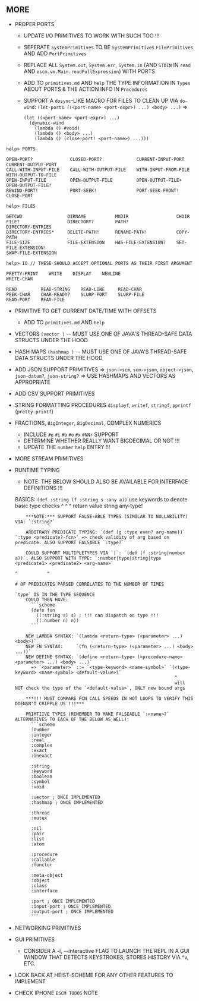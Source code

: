 <!-- TODO.md -->

## MORE







- PROPER PORTS

  

  * UPDATE I/O PRIMITIVES TO WORK WITH SUCH TOO !!!

  * SEPERATE `SystemPrimitives` TO BE `SystemPrimitives` `FilePrimitives` AND ADD `PortPrimitives`

  * REPLACE ALL `System.out`, `System.err`, `System.in` (AND `STDIN` IN `read` AND `escm.vm.Main.readFullExpression`) WITH PORTS

  * ADD TO `primitives.md` AND `help` THE TYPE INFORMATION IN `Types` ABOUT PORTS & THE ACTION INFO IN `Procedures`




  * SUPPORT A `dosync`-LIKE MACRO FOR FILES TO CLEAN UP VIA `do-wind`: 
    `(let-ports ((<port-name> <port-expr>) ...) <body> ...)`
    =>
    ```
    (let ((<port-name> <port-expr>) ...)
      (dynamic-wind 
        (lambda () #void)
        (lambda () <body> ...)
        (lambda () (close-port! <port-name>) ...)))
    ```



```
help> PORTS

OPEN-PORT?              CLOSED-PORT?             CURRENT-INPUT-PORT      CURRENT-OUTPUT-PORT
CALL-WITH-INPUT-FILE    CALL-WITH-OUTPUT-FILE    WITH-INPUT-FROM-FILE    WITH-OUTPUT-TO-FILE
OPEN-INPUT-FILE         OPEN-OUTPUT-FILE         OPEN-OUTPUT-FILE+       OPEN-OUTPUT-FILE!  
REWIND-PORT!            PORT-SEEK!               PORT-SEEK-FRONT!        CLOSE-PORT         

help> FILES

GETCWD                 DIRNAME           MKDIR                  CHDIR              
FILE?                  DIRECTORY?        PATH?                  DIRECTORY-ENTRIES  
DIRECTORY-ENTRIES*     DELETE-PATH!      RENAME-PATH!           COPY-PATH          
FILE-SIZE              FILE-EXTENSION    HAS-FILE-EXTENSION?    SET-FILE-EXTENSION!
SWAP-FILE-EXTENSION

help> IO // THESE SHOULD ACCEPT OPTIONAL PORTS AS THEIR FIRST ARGUMENT

PRETTY-PRINT    WRITE    DISPLAY    NEWLINE
WRITE-CHAR 

READ         READ-STRING    READ-LINE     READ-CHAR 
PEEK-CHAR    CHAR-READY?    SLURP-PORT    SLURP-FILE
READ-PORT    READ-FILE
```







- PRIMITIVE TO GET CURRENT DATE/TIME WITH OFFSETS
  * ADD TO `primitives.md` AND `help`

- VECTORS `(vector )` -- MUST USE ONE OF JAVA'S THREAD-SAFE DATA STRUCTS UNDER THE HOOD
- HASH MAPS `(hashmap )` -- MUST USE ONE OF JAVA'S THREAD-SAFE DATA STRUCTS UNDER THE HOOD

- ADD JSON SUPPORT PRIMITIVES
  => `json->scm`, `scm->json`, `object->json`, `json-datum?`, `json-string?`
  => USE HASHMAPS AND VECTORS AS APPROPRIATE

- ADD CSV SUPPORT PRIMITIVES

- STRING FORMATTING PROCEDURES `displayf`, `writef`, `stringf`, `pprintf` (`pretty-printf`)

- FRACTIONS, `BigInteger`, `BigDecimal`, COMPLEX NUMERICS
  * INCLUDE `#e` `#i` `#b` `#o` `#x` `#NNr` SUPPORT
  * DETERMINE WHETHER REALLY WANT BIGDECIMAL OR NOT !!!
  * UPDATE THE `number` `help` ENTRY !!!

- MORE STREAM PRIMITIVES




- RUNTIME TYPING
  
  * NOTE: THE BELOW SHOULD ALSO BE AVAILABLE FOR INTERFACE DEFINITIONS !!!

  BASICS: `(def :string (f :string s :any a))` use keywords to denote basic type checks
                ^          ^         ^
            return value  string     any-type!

          ***NOTE:*** SUPPORT FALSE-ABLE TYPES (SIMILAR TO NULLABILITY) VIA: `:string?`
          
          ARBITRARY PREDICATE TYPING: `(def (g :type even? arg-name))` `:type <predicate?-fcn>` => check validity of arg based on predicate. ALSO SUPPORT FALSABLE `:type?`

          COULD SUPPORT MULTIPLETYPES VIA `|`: `(def (f :string|number a))`, ALSO SUPPORT WITH TYPE: `:number|type|string|type <predicate1> <predicate2> <arg-name>`
                                                                                                              ^           ^
                                                                                                              # OF PREDICATES PARSED CORRELATES TO THE NUMBER OF TIMES
                                                                                                              `type` IS IN THE TYPE SEQUENCE
          COULD THEN HAVE:
            ```scheme
            (defn fun
              ((:string s) s) ; !!! can dispatch on type !!!
              ((:number n) n))
            ```

          NEW LAMBDA SYNTAX: `(lambda <return-type> (<parameter> ...) <body>)`
          NEW FN SYNTAX:     `(fn (<return-type> (<parameter> ...) <body> ...))`
          NEW DEFINE SYNTAX: `(define <return-type> (<procedure-name> <parameter> ...) <body> ...)`
            => `<parameter>` ::= `<type-keyword> <name-symbol>` `(<type-keyword> <name-symbol> <default-value>)`
                                                                  ^
                                                                  will NOT check the type of the `<default-value>`, ONLY new bound args

          ***!!! MUST COMPARE FCN CALL SPEEDS IN HOT LOOPS TO VERIFY THIS DOENSN'T CRIPPLE US !!!***

          PRIMTIIVE TYPES (REMEMBER TO MAKE FALSEABLE `:<name>?` ALTERNATIVES TO EACH OF THE BELOW AS WELL):
            ```scheme
            :number
            :integer
            :real
            :complex
            :exact
            :inexact

            :string
            :keyword
            :boolean
            :symbol
            :void

            :vector ; ONCE IMPLEMENTED
            :hashmap ; ONCE IMPLEMENTED

            :thread
            :mutex

            :nil
            :pair
            :list
            :atom

            :procedure
            :callable
            :functor

            :meta-object
            :object
            :class
            :interface

            :port ; ONCE IMPLEMENTED
            :input-port ; ONCE IMPLEMENTED
            :output-port ; ONCE IMPLEMENTED
            ```




- NETWORKING PRIMITIVES

- GUI PRIMITIVES
  
  * CONSIDER A -i, --interactive FLAG TO LAUNCH THE REPL IN A GUI WINDOW THAT DETECTS KEYSTROKES, STORES HISTORY VIA ^v, ETC. 

- LOOK BACK AT HEIST-SCHEME FOR ANY OTHER FEATURES TO IMPLEMENT

- CHECK IPHONE `ESCM TODOS` NOTE
